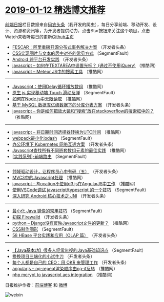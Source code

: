 # [2019-01-12 精选博文推荐](https://toutiao.qdkfweb.cn/date/2019/01/12)

[前端日报](https://qdkfweb.cn/c/news)栏目数据来自[码农头条](https://toutiao.qdkfweb.cn/)（我开发的爬虫），每日分享前端、移动开发、设计、资源和资讯等，为开发者提供动力，点击Star按钮来关注这个项目，点击Watch来收听每日的更新[Github主页](https://github.com/kujian/frontendDaily)
* [FESCAR：阿里重磅开源分布式事务解决方案](https://toutiao.qdkfweb.cn/97463.html) （开发者头条）
* [CSS实现图片与文本的居中对齐的常见方式](https://toutiao.qdkfweb.cn/97596.html) （SegmentFault）
* [Android 跨平台开发实践](https://toutiao.qdkfweb.cn/97481.html) （开发者头条）
* [javascript – 如何在TEXTAREA中设置光标？ (通过不使用jQuery)](https://toutiao.qdkfweb.cn/97520.html) （推酷网）
* [javascript – Meteor JS中的搜索工具](https://toutiao.qdkfweb.cn/97512.html) （推酷网）

***
* [Javascript：使用Delay循环播放数组](https://toutiao.qdkfweb.cn/97492.html) （推酷网）
* [原生 js 实现移动端 Touch 滑动反弹](https://toutiao.qdkfweb.cn/97444.html) （SegmentFault）
* [如何在Node.js中无限读取](https://toutiao.qdkfweb.cn/97495.html) （推酷网）
* [基于 MySQL 数据库亿级数据下的分库分表方案](https://toutiao.qdkfweb.cn/97458.html) （开发者头条）
* [javascript – 你是如何把放大镜和“搜索”放在stackoverflow的搜索框中的？](https://toutiao.qdkfweb.cn/97498.html) （推酷网）

***
* [javascript – 将日期时间选择器转换为UTC时间](https://toutiao.qdkfweb.cn/97509.html) （推酷网）
* [webpack最小化lodash](https://toutiao.qdkfweb.cn/97450.html) （SegmentFault）
* [办公环境下 Kubernetes 网络互通方案](https://toutiao.qdkfweb.cn/97482.html) （开发者头条）
* [Javascript查找所有不同嵌套数组元素的最佳实践](https://toutiao.qdkfweb.cn/97499.html) （推酷网）
* [[实践系列]-前端路由](https://toutiao.qdkfweb.cn/97451.html) （SegmentFault）

***
* [领域驱动设计，让程序员心中有码（五）](https://toutiao.qdkfweb.cn/97462.html) （开发者头条）
* [MVC3中的Javascript处理](https://toutiao.qdkfweb.cn/97500.html) （推酷网）
* [javascript – $location不使用d3.js在AngularJS中工作](https://toutiao.qdkfweb.cn/97511.html) （推酷网）
* [使用VSCode调试 javascript/typescript 的一个技巧](https://toutiao.qdkfweb.cn/97441.html) （SegmentFault）
* [深入研究 Android 核心技术之 JNI](https://toutiao.qdkfweb.cn/97473.html) （开发者头条）

***
* [最小化 Java 镜像的常用技巧](https://toutiao.qdkfweb.cn/97452.html) （SegmentFault）
* [初探 Firewalld](https://toutiao.qdkfweb.cn/97484.html) （开发者头条）
* [python – Django没有反映Javascript文件的更新？](https://toutiao.qdkfweb.cn/97501.html) （推酷网）
* [CSS制作图形](https://toutiao.qdkfweb.cn/97442.html) （SegmentFault）
* [58 HBase 平台实践和应用（OLAP 篇）](https://toutiao.qdkfweb.cn/97474.html) （开发者头条）

***
* [【Java基本功】很多人经常忽视的Java基础知识点](https://toutiao.qdkfweb.cn/97453.html) （SegmentFault）
* [换换项目三端化的小试牛刀](https://toutiao.qdkfweb.cn/97485.html) （开发者头条）
* [每个人都是自己的 CEO：用 OKR 来管理工作](https://toutiao.qdkfweb.cn/97464.html) （开发者头条）
* [angularjs – ng-repeat渲染顺序由ng-if反转](https://toutiao.qdkfweb.cn/97502.html) （推酷网）
* [php mcrypt to javascript aes integration](https://toutiao.qdkfweb.cn/97513.html) （推酷网）

日报维护作者：[前端博客](https://qdkfweb.cn/) 和 [微博](https://qdkfweb.cn/go/weibo)

![weixin](https://user-images.githubusercontent.com/3055447/38468989-651132ac-3b80-11e8-8e6b-15122322a9d7.png)